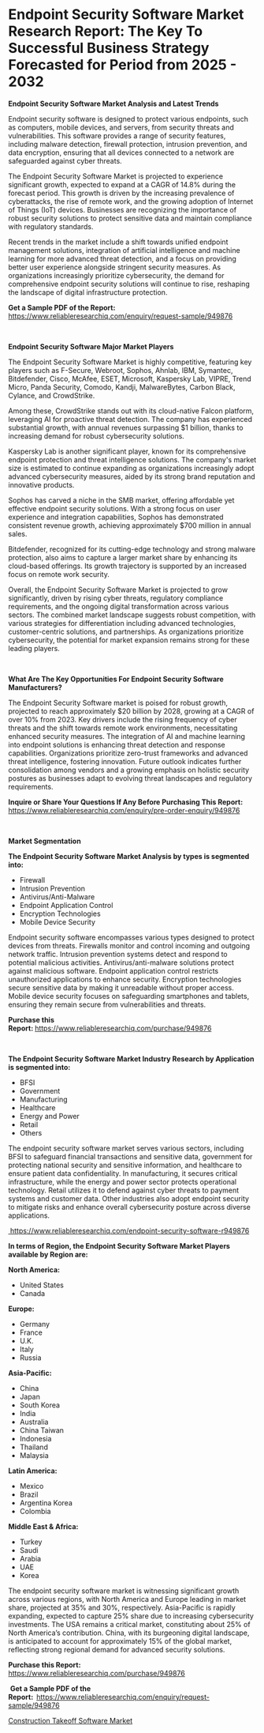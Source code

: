 <p><h1>Endpoint Security Software Market Research Report: The Key To Successful Business Strategy Forecasted for Period from 2025 - 2032</h1></p><p><strong>Endpoint Security Software Market Analysis and Latest Trends</strong></p>
<p><p>Endpoint security software is designed to protect various endpoints, such as computers, mobile devices, and servers, from security threats and vulnerabilities. This software provides a range of security features, including malware detection, firewall protection, intrusion prevention, and data encryption, ensuring that all devices connected to a network are safeguarded against cyber threats.</p><p>The Endpoint Security Software Market is projected to experience significant growth, expected to expand at a CAGR of 14.8% during the forecast period. This growth is driven by the increasing prevalence of cyberattacks, the rise of remote work, and the growing adoption of Internet of Things (IoT) devices. Businesses are recognizing the importance of robust security solutions to protect sensitive data and maintain compliance with regulatory standards.</p><p>Recent trends in the market include a shift towards unified endpoint management solutions, integration of artificial intelligence and machine learning for more advanced threat detection, and a focus on providing better user experience alongside stringent security measures. As organizations increasingly prioritize cybersecurity, the demand for comprehensive endpoint security solutions will continue to rise, reshaping the landscape of digital infrastructure protection.</p></p>
<p><strong>Get a Sample PDF of the Report:&nbsp;</strong> <a href="https://www.reliableresearchiq.com/enquiry/request-sample/949876?utm_campaign=3171&utm_medium=2&utm_source=Github&utm_content=ia&utm_term=05032025&utm_id=endpoint-security-software">https://www.reliableresearchiq.com/enquiry/request-sample/949876</a></p>
<p>&nbsp;</p>
<p><strong>Endpoint Security Software Major Market Players</strong></p>
<p><p>The Endpoint Security Software Market is highly competitive, featuring key players such as F-Secure, Webroot, Sophos, Ahnlab, IBM, Symantec, Bitdefender, Cisco, McAfee, ESET, Microsoft, Kaspersky Lab, VIPRE, Trend Micro, Panda Security, Comodo, Kandji, MalwareBytes, Carbon Black, Cylance, and CrowdStrike. </p><p>Among these, CrowdStrike stands out with its cloud-native Falcon platform, leveraging AI for proactive threat detection. The company has experienced substantial growth, with annual revenues surpassing $1 billion, thanks to increasing demand for robust cybersecurity solutions.</p><p>Kaspersky Lab is another significant player, known for its comprehensive endpoint protection and threat intelligence solutions. The company's market size is estimated to continue expanding as organizations increasingly adopt advanced cybersecurity measures, aided by its strong brand reputation and innovative products.</p><p>Sophos has carved a niche in the SMB market, offering affordable yet effective endpoint security solutions. With a strong focus on user experience and integration capabilities, Sophos has demonstrated consistent revenue growth, achieving approximately $700 million in annual sales.</p><p>Bitdefender, recognized for its cutting-edge technology and strong malware protection, also aims to capture a larger market share by enhancing its cloud-based offerings. Its growth trajectory is supported by an increased focus on remote work security.</p><p>Overall, the Endpoint Security Software Market is projected to grow significantly, driven by rising cyber threats, regulatory compliance requirements, and the ongoing digital transformation across various sectors. The combined market landscape suggests robust competition, with various strategies for differentiation including advanced technologies, customer-centric solutions, and partnerships. As organizations prioritize cybersecurity, the potential for market expansion remains strong for these leading players.</p></p>
<p>&nbsp;</p>
<p><strong>What Are The Key Opportunities For Endpoint Security Software Manufacturers?</strong></p>
<p><p>The Endpoint Security Software market is poised for robust growth, projected to reach approximately $20 billion by 2028, growing at a CAGR of over 10% from 2023. Key drivers include the rising frequency of cyber threats and the shift towards remote work environments, necessitating enhanced security measures. The integration of AI and machine learning into endpoint solutions is enhancing threat detection and response capabilities. Organizations prioritize zero-trust frameworks and advanced threat intelligence, fostering innovation. Future outlook indicates further consolidation among vendors and a growing emphasis on holistic security postures as businesses adapt to evolving threat landscapes and regulatory requirements.</p></p>
<p><strong>Inquire or Share Your Questions If Any Before Purchasing This Report:</strong> <a href="https://www.reliableresearchiq.com/enquiry/pre-order-enquiry/949876?utm_campaign=3171&utm_medium=2&utm_source=Github&utm_content=ia&utm_term=05032025&utm_id=endpoint-security-software">https://www.reliableresearchiq.com/enquiry/pre-order-enquiry/949876</a></p>
<p>&nbsp;</p>
<p><strong>Market Segmentation</strong></p>
<p><strong>The Endpoint Security Software Market Analysis by types is segmented into:</strong></p>
<p><ul><li>Firewall</li><li>Intrusion Prevention</li><li>Antivirus/Anti-Malware</li><li>Endpoint Application Control</li><li>Encryption Technologies</li><li>Mobile Device Security</li></ul></p>
<p><p>Endpoint security software encompasses various types designed to protect devices from threats. Firewalls monitor and control incoming and outgoing network traffic. Intrusion prevention systems detect and respond to potential malicious activities. Antivirus/anti-malware solutions protect against malicious software. Endpoint application control restricts unauthorized applications to enhance security. Encryption technologies secure sensitive data by making it unreadable without proper access. Mobile device security focuses on safeguarding smartphones and tablets, ensuring they remain secure from vulnerabilities and threats.</p></p>
<p><strong>Purchase this Report:&nbsp;</strong><a href="https://www.reliableresearchiq.com/purchase/949876?utm_campaign=3171&utm_medium=2&utm_source=Github&utm_content=ia&utm_term=05032025&utm_id=endpoint-security-software">https://www.reliableresearchiq.com/purchase/949876</a></p>
<p>&nbsp;</p>
<p><strong>The Endpoint Security Software Market Industry Research by Application is segmented into:</strong></p>
<p><ul><li>BFSI</li><li>Government</li><li>Manufacturing</li><li>Healthcare</li><li>Energy and Power</li><li>Retail</li><li>Others</li></ul></p>
<p><p>The endpoint security software market serves various sectors, including BFSI to safeguard financial transactions and sensitive data, government for protecting national security and sensitive information, and healthcare to ensure patient data confidentiality. In manufacturing, it secures critical infrastructure, while the energy and power sector protects operational technology. Retail utilizes it to defend against cyber threats to payment systems and customer data. Other industries also adopt endpoint security to mitigate risks and enhance overall cybersecurity posture across diverse applications.</p></p>
<p><a href="https://www.reliableresearchiq.com/endpoint-security-software-r949876?utm_campaign=3171&utm_medium=2&utm_source=Github&utm_content=ia&utm_term=05032025&utm_id=endpoint-security-software">&nbsp;https://www.reliableresearchiq.com/endpoint-security-software-r949876</a></p>
<p><strong>In terms of Region, the Endpoint Security Software Market Players available by Region are:</strong></p>
<p>
    <p> <strong> North America: </strong>
        <ul>
            <li>United States</li>
            <li>Canada</li>
        </ul>
        </p> 
    <p> <strong> Europe: </strong>
        <ul>
            <li>Germany</li>
            <li>France</li>
            <li>U.K.</li>
            <li>Italy</li>
            <li>Russia</li>
        </ul>
        </p> 
    <p> <strong> Asia-Pacific: </strong>
        <ul>
            <li>China</li>
            <li>Japan</li>
            <li>South Korea</li>
            <li>India</li>
            <li>Australia</li>
            <li>China Taiwan</li>
            <li>Indonesia</li>
            <li>Thailand</li>
            <li>Malaysia</li>
        </ul>
        </p> 
    <p> <strong> Latin America: </strong>
        <ul>
            <li>Mexico</li>
            <li>Brazil</li>
            <li>Argentina Korea</li>
            <li>Colombia</li>
        </ul>
        </p> 
    <p> <strong> Middle East & Africa: </strong>
        <ul>
            <li>Turkey</li>
            <li>Saudi</li>
            <li>Arabia</li>
            <li>UAE</li>
            <li>Korea</li>
        </ul>
    </p>
    </p>
<p><p>The endpoint security software market is witnessing significant growth across various regions, with North America and Europe leading in market share, projected at 35% and 30%, respectively. Asia-Pacific is rapidly expanding, expected to capture 25% share due to increasing cybersecurity investments. The USA remains a critical market, constituting about 25% of North America’s contribution. China, with its burgeoning digital landscape, is anticipated to account for approximately 15% of the global market, reflecting strong regional demand for advanced security solutions.</p></p>
<p><strong>Purchase this Report: </strong><a href="https://www.reliableresearchiq.com/purchase/949876?utm_campaign=3171&utm_medium=2&utm_source=Github&utm_content=ia&utm_term=05032025&utm_id=endpoint-security-software">https://www.reliableresearchiq.com/purchase/949876</a></p>
<p>&nbsp;<strong>Get a Sample PDF of the Report:&nbsp;&nbsp;</strong><a href="https://www.reliableresearchiq.com/enquiry/request-sample/949876?utm_campaign=3171&utm_medium=2&utm_source=Github&utm_content=ia&utm_term=05032025&utm_id=endpoint-security-software">https://www.reliableresearchiq.com/enquiry/request-sample/949876</a></p>
<p><strong></strong></p>
<p><p><a href="https://github.com/celpabembes/Market-Research-Report-List-1/blob/main/construction-takeoff-software-market.md?utm_campaign=3171&utm_medium=2&utm_source=Github&utm_content=ia&utm_term=05032025&utm_id=endpoint-security-software">Construction Takeoff Software Market</a></p></p>